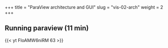 +++
title = "ParaView architecture and GUI"
slug = "vis-02-arch"
weight = 2
+++

## Running paraview (11 min)

<!-- 02-arch.mp4 -->
{{< yt FloAMW6niRM 63 >}}
